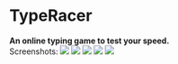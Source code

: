 # TypeRacer
<b>An online typing game to test your speed.</b>
<br>
Screenshots:
![](Screenshots/1.png)
![](Screenshots/2.png)
![](Screenshots/3.png)
![](Screenshots/4.png)
![](Screenshots/5.png)
